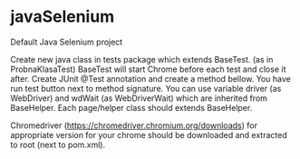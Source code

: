 # javaSelenium
Default Java Selenium project

Create new java class in tests package which extends BaseTest. (as in ProbnaKlasaTest)
BaseTest will start Chrome before each test and close it after.
Create JUnit @Test annotation and create a method bellow.
You have run test button next to method signature.
You can use variable driver (as WebDriver) and wdWait (as WebDriverWait)
which are inherited from BaseHelper.
Each page/helper class should extends BaseHelper.

Chromedriver (https://chromedriver.chromium.org/downloads) for appropriate version 
for your chrome should be downloaded and extracted to root (next to pom.xml).

